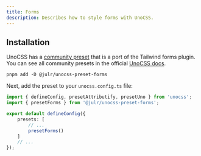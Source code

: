 ```yaml
---
title: Forms
description: Describes how to style forms with UnoCSS.
---
```


## Installation

UnoCSS has a [community preset](https://github.com/Julien-R44/unocss-preset-forms) that is a port of the Tailwind forms plugin. You can see all community presets in the official [UnoCSS docs](https://unocss.dev/presets/community).

```shell hideHeader
pnpm add -D @julr/unocss-preset-forms
```

Next, add the preset to your `unocss.config.ts` file:

```ts title="unocss.config.ts" showCode=true
import { defineConfig, presetAttributify, presetUno } from 'unocss';
import { presetForms } from '@julr/unocss-preset-forms';

export default defineConfig({
	presets: [
		// ...
		presetForms()
	]
	// ...
});
```
